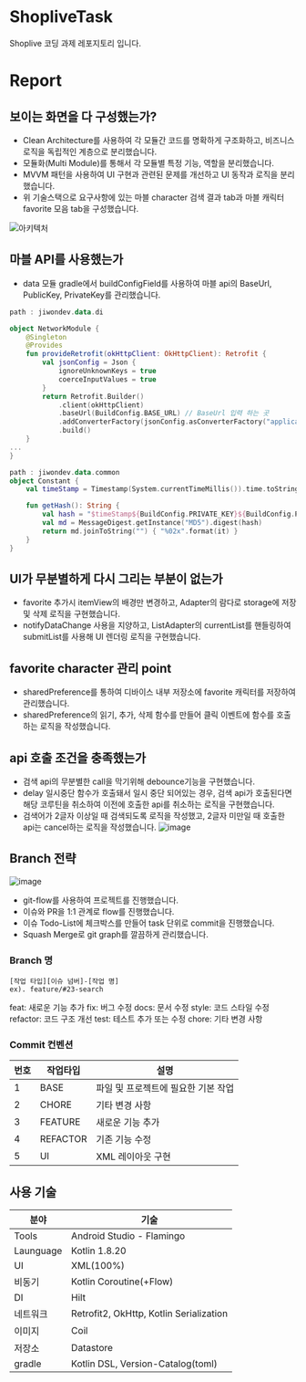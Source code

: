 # ShopliveTask
Shoplive 코딩 과제 레포지토리 입니다.
# Report
## 보이는 화면을 다 구성했는가?
- Clean Architecture를 사용하여 각 모듈간 코드를 명확하게 구조화하고, 비즈니스 로직을 독립적인 계층으로 분리했습니다.
- 모듈화(Multi Module)를 통해서 각 모듈별 특정 기능, 역할을 분리했습니다.
- MVVM 패턴을 사용하여 UI 구현과 관련된 문제를 개선하고 UI 동작과 로직을 분리했습니다.
- 위 기술스택으로 요구사항에 있는 마블 character 검색 결과 tab과 마블 캐릭터 favorite 모음 tab을 구성했습니다.

![아키텍처](https://github.com/jiwon2724/ShopliveTask/assets/70135188/cf192105-363b-4b89-bd9c-2b200cf1d9e6)


## 마블 API를 사용했는가
- data 모듈 gradle에서 buildConfigField를 사용하여 마블 api의 BaseUrl, PublicKey, PrivateKey를 관리했습니다.
```kotlin
path : jiwondev.data.di

object NetworkModule {
    @Singleton
    @Provides
    fun provideRetrofit(okHttpClient: OkHttpClient): Retrofit {
        val jsonConfig = Json {
            ignoreUnknownKeys = true
            coerceInputValues = true
        }
        return Retrofit.Builder()
            .client(okHttpClient)
            .baseUrl(BuildConfig.BASE_URL) // BaseUrl 입력 하는 곳
            .addConverterFactory(jsonConfig.asConverterFactory("application/json".toMediaType()))
            .build()
    }
...
}
```

```kotlin
path : jiwondev.data.common
object Constant {
    val timeStamp = Timestamp(System.currentTimeMillis()).time.toString()

    fun getHash(): String {
        val hash = "$timeStamp${BuildConfig.PRIVATE_KEY}${BuildConfig.PUBLIC_KEY}".toByteArray() // PRIVATE_KEY, PUBLIC_KEY 입력 하는 곳
        val md = MessageDigest.getInstance("MD5").digest(hash)
        return md.joinToString("") { "%02x".format(it) }
    }
}
```
## UI가 무분별하게 다시 그리는 부분이 없는가
- favorite 추가시 itemView의 배경만 변경하고, Adapter의 람다로 storage에 저장 및 삭제 로직을 구현했습니다.
- notifyDataChange 사용을 지양하고, ListAdapter의 currentList를 핸들링하여 submitList를 사용해 UI 렌더링 로직을 구현했습니다.

## favorite character 관리 point
- sharedPreference를 통하여 디바이스 내부 저장소에 favorite 캐릭터를 저장하여 관리했습니다.
- sharedPreference의 읽기, 추가, 삭제 함수를 만들어 클릭 이벤트에 함수를 호출하는 로직을 작성했습니다.

## api 호출 조건을 충족했는가
- 검색 api의 무분별한 call을 막기위해 debounce기능을 구현했습니다.
- delay 일시중단 함수가 호출돼서 일시 중단 되어있는 경우, 검색 api가 호출된다면 해당 코루틴을 취소하여 이전에 호출한 api를 취소하는 로직을 구현했습니다.
- 검색어가 2글자 이상일 때 검색되도록 로직을 작성했고, 2글자 미만일 때 호출한 api는 cancel하는 로직을 작성했습니다.
![image](https://github.com/jiwon2724/ShopliveTask/assets/70135188/87228163-a5ae-4412-b5d2-eebb6e10432f)

## Branch 전략
![image](https://github.com/jiwon2724/ShopliveTask/assets/70135188/ee70c78f-42f1-49df-8b3b-2778ad7bf299)
- git-flow를 사용하여 프로젝트를 진행했습니다.
- 이슈와 PR을 1:1 관계로 flow를 진행했습니다.
- 이슈 Todo-List에 체크박스를 만들어 task 단위로 commit을 진행했습니다.
- Squash Merge로 git graph를 깔끔하게 관리했습니다.
### Branch 명
```
[작업 타입][이슈 넘버]-[작업 명]
ex). feature/#23-search
```

feat: 새로운 기능 추가
fix: 버그 수정
docs: 문서 수정
style: 코드 스타일 수정
refactor: 코드 구조 개선
test: 테스트 추가 또는 수정
chore: 기타 변경 사항
### Commit 컨벤션
|번호|작업타입|설명|
|-----|----------|---------------|
|1|BASE|파일 및 프로젝트에 필요한 기본 작업|
|2|CHORE|기타 변경 사항|
|3|FEATURE|새로운 기능 추가|
|4|REFACTOR|기존 기능 수정|
|5|UI| XML 레이아웃 구현|

## 사용 기술
|분야|기술|
|-----|----------|
|Tools|Android Studio - Flamingo|
|Launguage|Kotlin 1.8.20|
|UI|XML(100%)|
|비동기|Kotlin Coroutine(+Flow)|
|DI|Hilt|
|네트워크|Retrofit2, OkHttp, Kotlin Serialization|
|이미지|Coil|
|저장소|Datastore|
|gradle|Kotlin DSL, Version-Catalog(toml)|

